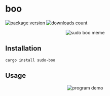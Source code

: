 # boo

[![package version](https://img.shields.io/crates/v/sudo-boo?style=for-the-badge)](https://crates.io/crates/sudo-boo)
[![downloads count](https://img.shields.io/crates/d/sudo-boo?style=for-the-badge)](https://crates.io/crates/sudo-boo)

<p align="center">
    <img alt="sudo boo meme" src=".github/img/boo.jpg"/>
</p>

## Installation

```
cargo install sudo-boo
```

## Usage

<p align="center">
    <img alt="program demo" src=".github/img/demo.avif"/>
</p>
